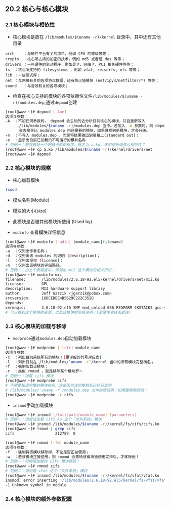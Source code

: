 ## **20.2 核心与核心模块**

### **2.1 核心模块与相依性**

* 核心模块是放在 `/lib/modules/$(uname -r)/kernel` 目录中，其中还有其他目录
```
arch	：与硬件平台有关的项目，例如 CPU 的等级等等；
crypto	：核心所支持的加密的技术，例如 md5 或者是 des 等等；
drivers	：一些硬件的驱动程序，例如显卡、网络卡、PCI 相关硬件等等；
fs	：核心所支持的 filesystems ，例如 vfat, reiserfs, nfs 等等；
lib	：一些函式库；
net	：与网络有关的各项协议数据，还有防火墙模块 (net/ipv4/netfilter/*) 等等；
sound	：与音效有关的各项模块；
```

* 检查在核心支持的模块的各项依赖性文件`/lib/modules/$(uname -r)/modules.dep`,通过`depmod`创建
```bash
[root@www ~]# depmod [-Ane]
选项与参数：
-A  ：不加任何参数时， depmod 会主动的去分析目前核心的模块，并且重新写入
      /lib/modules/$(uname -r)/modules.dep 当中。若加入 -A 参数时，则 depmod
      会去搜寻比 modules.dep 内还要新的模块，如果真找到新模块，才会升级。
-n  ：不写入 modules.dep ，而是将结果输出到萤幕上(standard out)；
-e  ：显示出目前已加载的不可运行的模块名称
# 范例一：若我做好一个网络卡驱动程序，档名为 a.ko，该如何升级核心相依性？
[root@www ~]# cp a.ko /lib/modules/$(uname -r)/kernel/drivers/net
[root@www ~]# depmod
```

### **2.2 核心模块的观察**

* 核心加载模块
```bash
lsmod
```
  * 模块名称(Module)
  * 模块的大小(size)
  * 此模块是否被其他模块所使用 (Used by)  

* `modinfo` 查看模块详细信息
```bash
[root@www ~]# modinfo [-adln] [module_name|filename]
选项与参数：
-a  ：仅列出作者名称；
-d  ：仅列出该 modules 的说明 (description)；
-l  ：仅列出授权 (license)；
-n  ：仅列出该模块的详细路径。
# 范例一：由上个表格当中，请列出 mii 这个模块的相关资讯：
[root@www ~]# modinfo mii
filename:       /lib/modules/2.6.18-92.el5/kernel/drivers/net/mii.ko
license:        GPL
description:    MII hardware support library
author:         Jeff Garzik <jgarzik@pobox.com>
srcversion:     16DCEDEE4B5629C222C352D
depends:
vermagic:       2.6.18-92.el5 SMP mod_unload 686 REGPARM 4KSTACKS gcc-4.1
# 可以看到这个模块的来源，以及该模块的简易说明！(是硬件支持函式库)
```

### **2.3 核心模块的加载与移除**

* `modprobe`通过`modules.dep`自动加载模块
```bash
[root@www ~]# modprobe [-lcfr] module_name
选项与参数：
-c  ：列出目前系统所有的模块！(更详细的代号对应表)
-l  ：列出目前在 /lib/modules/`uname -r`/kernel 当中的所有模块完整档名；
-f  ：强制加载该模块；
-r  ：类似 rmmod ，就是移除某个模块罗～
# 范例一：加载 cifs 模块
[root@www ~]# modprobe cifs
# 不需要知道完整的模块档名，这是因为该完整档名已经记录到
# /lib/modules/`uname -r`/modules.dep 当中的缘故啊！如果要移除的话：
[root@www ~]# modprobe -r cifs
```

* `insmod`手动加载模块
```bash
[root@www ~]# insmod [/full/path/module_name] [parameters]
# 范例一：请尝试加载 cifs.ko 这个『文件系统』模块
[root@www ~]# insmod /lib/modules/$(uname -r)/kernel/fs/cifs/cifs.ko
[root@www ~]# lsmod | grep cifs
cifs                  212789  0
```
```bash
[root@www ~]# rmmod [-fw] module_name
选项与参数：
-f  ：强制将该模块移除掉，不论是否正被使用；
-w  ：若该模块正被使用，则 rmmod 会等待该模块被使用完毕后，才移除他！
# 范例一：将刚刚加载的 cifs 模块移除！
[root@www ~]# rmmod cifs
# 范例二：请加载 vfat 这个『文件系统』模块
[root@www ~]# insmod /lib/modules/$(uname -r)/kernel/fs/vfat/vfat.ko
insmod: error inserting '/lib/modules/2.6.18-92.el5/kernel/fs/vfat/vfat.ko':
-1 Unknown symbol in module
```

### **2.4 核心模块的额外参数配置**
